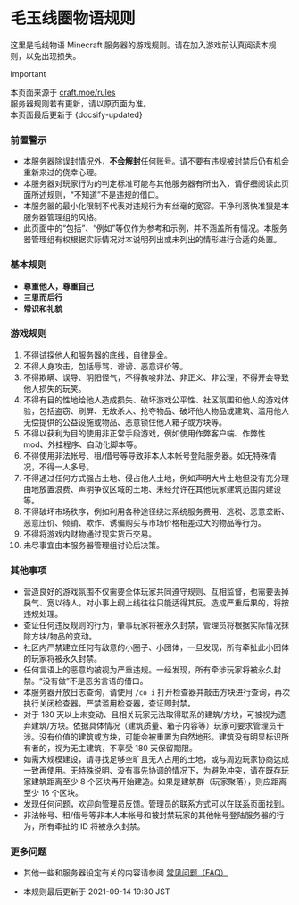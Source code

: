 # 毛玉线圈物语规则
这里是毛线物语 Minecraft 服务器的游戏规则。请在加入游戏前认真阅读本规则，以免出现损失。  

> [!IMPORTANT]
> 本页面来源于 [craft.moe/rules](https://craft.moe/rules)  
> 服务器规则若有更新，请以原页面为准。  
> 本页面最后更新于 {docsify-updated}

### 前置警示

* 本服务器除误封情况外，**不会解封**任何账号。请不要有违规被封禁后仍有机会重新来过的侥幸心理。
* 本服务器对玩家行为的判定标准可能与其他服务器有所出入，请仔细阅读此页面所述规则，“不知道”不是违规的借口。
* 本服务器的最小化限制不代表对违规行为有丝毫的宽容。干净利落快准狠是本服务器管理组的风格。
* 此页面中的“包括”、“例如”等仅作为参考和示例，并不涵盖所有情况。本服务器管理组有权根据实际情况对本说明列出或未列出的情形进行合适的处置。

### 基本规则

* **尊重他人，尊重自己**
* **三思而后行**
* **常识和礼貌**

### 游戏规则

1. 不得试探他人和服务器的底线，自律是金。
2. 不得人身攻击，包括辱骂、诽谤、恶意评价等。
3. 不得欺瞒、误导、阴阳怪气，不得教唆非法、非正义、非公理，不得开会导致他人损失的玩笑。
4. 不得有目的性地给他人造成损失、破坏游戏公平性、社区氛围和他人的游戏体验，包括盗窃、刷屏、无故杀人、抢夺物品、破坏他人物品或建筑、滥用他人无偿提供的公益设施或物品、恶意锁住他人箱子或方块等。
5. 不得以获利为目的使用非正常手段游戏，例如使用作弊客户端、作弊性 mod、外挂程序、自动化脚本等。
6. 不得使用非法帐号、租/借号等导致非本人本帐号登陆服务器。如无特殊情况，不得一人多号。
7. 不得通过任何方式强占土地、侵占他人土地，例如声明大片土地但没有充分理由地放置浪费、声明争议区域的土地、未经允许在其他玩家建筑范围内建设等。
8. 不得破坏市场秩序，例如利用各种途径绕过系统服务费用、逃税、恶意垄断、恶意压价、倾销、欺诈、诱骗购买与市场价格相差过大的物品等行为。
9. 不得将游戏内财物通过现实货币交易。
10. 未尽事宜由本服务器管理组讨论后决策。

### 其他事项

* 营造良好的游戏氛围不仅需要全体玩家共同遵守规则、互相监督，也需要丢掉戾气、宽以待人。对小事上纲上线往往只能适得其反。造成严重后果的，将按违规处理。
* 查证任何违反规则的行为，肇事玩家将被永久封禁，管理员将根据实际情况抹除方块/物品的变动。
* 社区内严禁建立任何有敌意的小圈子、小团体，一旦发现，所有牵扯此小团体的玩家将被永久封禁。
* 任何言语上的恶意均被视为严重违规。一经发现，所有牵涉玩家将被永久封禁。“没有做”不是恶劣言语的借口。
* 本服务器开放日志查询，请使用 `/co i` 打开检查器并敲击方块进行查询，再次执行关闭检查器。严禁滥用检查器，查证即封禁。
* 对于 180 天以上未变动、且相关玩家无法取得联系的建筑/方块，可被视为遗弃建筑/方块。依据具体情况（建筑质量、箱子内容等）玩家可要求管理员干涉。没有价值的建筑或方块，可能会被重置为自然地形。建筑没有明显标识所有者的，视为无主建筑，不享受 180 天保留期限。
* 如需大规模建设，请寻找足够空旷且无人占用的土地，或与周边玩家协商达成一致再使用。无特殊说明、没有事先协调的情况下，为避免冲突，请在既存玩家建筑距离至少 8 个区块再开始建造。如果是建筑群（玩家聚落），则应距离至少 16 个区块。
* 发现任何问题，欢迎向管理员反馈。管理员的联系方式可以在[联系](/#/?id=联系)页面找到。
* 非法帐号、租/借号等非本人本帐号和被封禁玩家的其他帐号登陆服务器的行为，所有牵扯的 ID 将被永久封禁。

### 更多问题

* 其他一些和服务器设定有关的内容请参阅 [常见问题（FAQ）](/kedama/faq)

* 本规则最后更新于 2021-09-14 19:30 JST